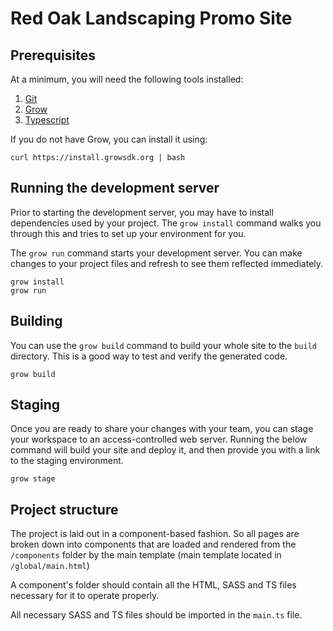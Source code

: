 #  Red Oak Landscaping Promo Site

## Prerequisites

At a minimum, you will need the following tools installed:

1. [Git](http://git-scm.com/)
2. [Grow](https://grow.io)
3. [Typescript](https://www.typescriptlang.org/)

If you do not have Grow, you can install it using:

```
curl https://install.growsdk.org | bash
```

## Running the development server

Prior to starting the development server, you may have to install dependencies
used by your project. The `grow install` command walks you through this and
tries to set up your environment for you.

The `grow run` command starts your development server. You can make changes to
your project files and refresh to see them reflected immediately.

```
grow install
grow run
```

## Building

You can use the `grow build` command to build your whole site to the `build`
directory. This is a good way to test and verify the generated code.

```
grow build
```

## Staging

Once you are ready to share your changes with your team, you can stage your
workspace to an access-controlled web server. Running the below command will
build your site and deploy it, and then provide you with a link to the staging
environment.

```
grow stage
```

## Project structure

The project is laid out in a component-based fashion. So all pages are broken
down into components that are loaded and rendered from the `/components` folder
by the main template (main template located in `/global/main.html`)

A component's folder should contain all the HTML, SASS and TS files necessary
for it to operate properly.

All necessary SASS and TS files should be imported in the `main.ts` file.
